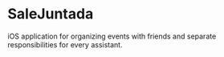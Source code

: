 # SaleJuntada
iOS application for organizing events with friends and separate responsibilities for every assistant.

